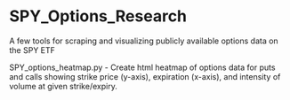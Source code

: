 # SPY_Options_Research
A few tools for scraping and visualizing publicly available options data on the SPY ETF

SPY_options_heatmap.py - 
Create html heatmap of options data for puts and calls showing strike price (y-axis), expiration (x-axis), and intensity of volume at given strike/expiry.
